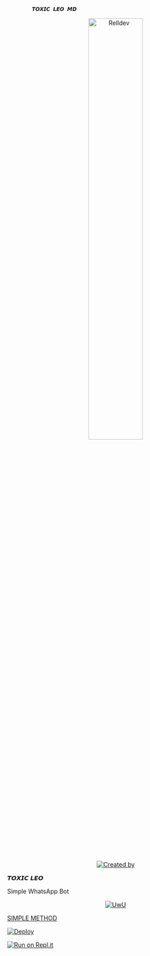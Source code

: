             𝙏𝙊𝙓𝙄𝘾 𝙇𝙀𝙊 𝙈𝘿
<p align="center">
    <img src="https://i.imgur.com/ABlABJP.jpeg" width="50%" height="50%" alt="Relldev"/>
    <br>
    <a href="https://github.com/toxicleo-1"><img title="Created by" src="https://img.shields.io/badge/Creator-TOXIC LEO-green?style=for-the-badge&logo=github"></a>
</p>
𝙏𝙊𝙓𝙄𝘾 𝙇𝙀𝙊


Simple WhatsApp Bot

<p align="center">
  <a href="https://github.com/toxicleo-1"><img src="http://readme-typing-svg.herokuapp.com?color=7FFF00&center=true&vCenter=true&multiline=false&lines=Simple+Whatsapp+Bot;Base+ori+by+Nurutomo;Give+star+and+forks+this+repo; Script+By+TOXIC LEO" alt="UwU">
</p>
   SIMPLE METHOD
  
[![Deploy](https://www.herokucdn.com/deploy/button.svg)](https://heroku.com/deploy?template=https://github.com/toxic-leo1/Toxic_Leo-MD)


[![Run on Repl.it](https://repl.it/badge/github/quiec/whatsAlfa)](https://replit.com/@darkalphaxteam/CYBER-X-MD-SCANNER?output%20only=1&lite=1#index.js)



  

